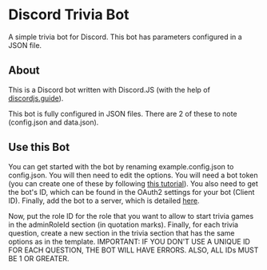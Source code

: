 # Discord Trivia Bot
 A simple trivia bot for Discord.
 This bot has parameters configured in a JSON file.

 ## About
 This is a Discord bot written with Discord.JS (with the help of [discordjs.guide](https://discordjs.guide/#before-you-begin)).

 This bot is fully configured in JSON files. There are 2 of these to note (config.json and data.json).

 ## Use this Bot
 You can get started with the bot by renaming example.config.json to config.json. You will then need to edit the options.
 You will need a bot token (you can create one of these by following [this tutorial](https://discordjs.guide/preparations/setting-up-a-bot-application.html#creating-your-bot)). You also need to get the bot's ID, which can be found in the OAuth2 settings for your bot (Client ID). Finally, add the bot to a server, which is detailed [here](https://discordjs.guide/preparations/adding-your-bot-to-servers.html#creating-and-using-your-invite-link).

 Now, put the role ID for the role that you want to allow to start trivia games in the adminRoleId section (in quotation marks).
 Finally, for each trivia question, create a new section in the trivia section that has the same options as in the template.
 IMPORTANT: IF YOU DON'T USE A UNIQUE ID FOR EACH QUESTION, THE BOT WILL HAVE ERRORS. ALSO, ALL IDs MUST BE 1 OR GREATER.
